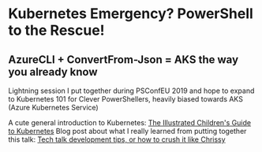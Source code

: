 # Kubernetes Emergency? PowerShell to the Rescue!
## AzureCLI + ConvertFrom-Json = AKS the way you already know

Lightning session I put together during PSConfEU 2019 and hope to expand to Kubernetes 101 for Clever PowerShellers, heavily biased towards AKS (Azure Kubernetes Service)

A cute general introduction to Kubernetes: [The Illustrated Children's Guide to Kubernetes](https://www.youtube.com/watch?v=4ht22ReBjno)
Blog post about what I really learned from putting together this talk: [Tech talk development tips, or how to crush it like Chrissy](http://mandie.net/2019/06/12/tech-talk-development-tips)
